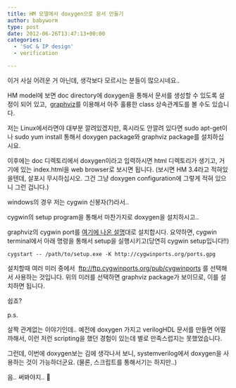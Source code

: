 ```yaml
---
title: HM 모델에서 doxygen으로 문서 만들기
author: babyworm
type: post
date: 2012-06-26T13:47:13+00:00
categories:
  - 'SoC & IP design'
  - verification

---
```

이거 사실 어려운 거 아닌데, 생각보다 모르시는 분들이 많으시네요..

HM model에 보면 doc directory에 doxygen을 통해서 문서를 생성할 수 있도록 설정이 되어 있고,  [graphviz][1]를 이용해서 아주 훌륭한 class 상속관계도를 볼 수도 있습니다.

저는 Linux에서라면야 대부분 깔려있겠지만, 혹시라도 안깔려 있다면 sudo apt-get이나 sudo yum install 통해서 doxygen package와 graphviz package를 설치하십시요.

이후에는 doc 디렉토리에서 doxygen이라고 입력하시면 html 디렉토리가 생기고, 거기에 있는 index.html을 web browser로 보시면 됩니다. (보시면 HM 3.4라고 적혀있을텐데, 살포시 무시하십시오. 그건 그냥 doxygen configuration에 그렇게 적혀 있으니 그런 겁니다.)

windows의 경우 저는 cygwin 신봉자(?)라서..

cygwin의 setup program을 통해서 마찬가지로 doxygen을 설치하시고..

graphviz의 cygwin port를 [여기에 나온 설명][2]대로 설치합시다. 요약하면, cygwin terminal에서 아래 명령을 통해서 setup을 실행시키고(당연히 cygwin setup입니다!!)

```
cygstart -- /path/to/setup.exe -K http://cygwinports.org/ports.gpg
```

설치할때 여러 미러 중에서  <ftp://ftp.cygwinports.org/pub/cygwinports> 를 선택해서 사용하는 것입니다. 위의 미러를 선택하면 graphviz package가 보이므로, 이를 설치하면 됩니다.

쉽죠?

p.s.

살짝 관계없는 이야기인데.. 예전에 doxygen 가지고 verilogHDL 문서를 만들면 어떨까해서, 이런 저런 scripting을 했던 경험이 있는데 별로 만족스럽지는 못했었습니다.

그런데, 이번에 doxygen보는 김에 생각나서 보니, systemverilog에서 doxygen을 사용하는 것이 가능하더군요. (물론, 스크립트를 통해서기는 하지만..)

음.. 써봐야지.. 🙂

 [1]: http://www.graphviz.org/
 [2]: http://sourceware.org/cygwinports/